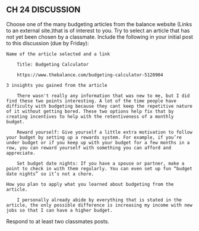 ## CH 24 DISCUSSION 

Choose one of the many budgeting articles from the balance website  (Links to an external site.)that is of interest to you. Try to select an article that has not yet been chosen by a classmate. Include the following in your initial post to this discussion (due by Friday):

    Name of the article selected and a link

        Title: Budgeting Calculator

        https://www.thebalance.com/budgeting-calculator-5120904

    3 insights you gained from the article

        There wasn't really any information that was new to me, but I did find these two points interesting. A lot of the time people have difficulty with budgeting because they cant keep the repetitive nature of it without getting bored. These two options help fix that by creating incentives to help with the retentiveness of a monthly budget. 

        Reward yourself: Give yourself a little extra motivation to follow your budget by setting up a rewards system. For example, if you’re under budget or if you keep up with your budget for a few months in a row, you can reward yourself with something you can afford and appreciate.

        Set budget date nights: If you have a spouse or partner, make a point to check in with them regularly. You can even set up fun “budget date nights” so it’s not a chore.  
    
    How you plan to apply what you learned about budgeting from the article.

        I personally already abide by everything that is stated in the article, the only possible difference is increasing my income with new jobs so that I can have a higher budget. 

Respond to at least two classmates posts. 